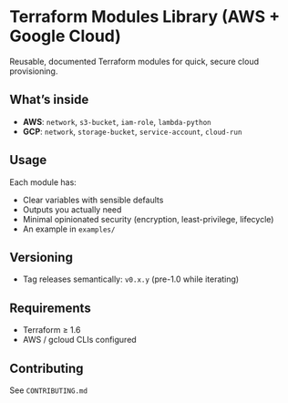 # Terraform Modules Library (AWS + Google Cloud)

Reusable, documented Terraform modules for quick, secure cloud provisioning.

## What’s inside
- **AWS**: `network`, `s3-bucket`, `iam-role`, `lambda-python`
- **GCP**: `network`, `storage-bucket`, `service-account`, `cloud-run`

## Usage
Each module has:
- Clear variables with sensible defaults
- Outputs you actually need
- Minimal opinionated security (encryption, least-privilege, lifecycle)
- An example in `examples/`

## Versioning
- Tag releases semantically: `v0.x.y` (pre-1.0 while iterating)

## Requirements
- Terraform ≥ 1.6
- AWS / gcloud CLIs configured

## Contributing
See `CONTRIBUTING.md`

